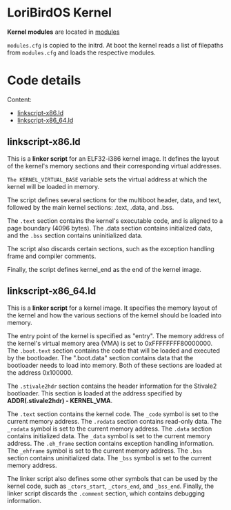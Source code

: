 # LoriBirdOS Kernel #
**Kernel modules** are located in [modules](/modules)

`modules.cfg` is copied to the initrd. At boot the kernel reads a list of filepaths from `modules.cfg` and loads the respective modules.

# Code details
Content:
- [linkscript-x86.ld](#1)
- [linkscript-x86_64.ld](#2)

## <a name="1"> linkscript-x86.ld</a>

This is a **linker script** for an ELF32-i386 kernel image. It defines the layout of the kernel's memory sections and their corresponding virtual addresses. 

``The KERNEL_VIRTUAL_BASE`` variable sets the virtual address at which the kernel will be loaded in memory. 

The script defines several sections for the multiboot header, data, and text, followed by the main kernel sections: .text, .data, and .bss. 

The ``.text`` section contains the kernel's executable code, and is aligned to a page boundary (4096 bytes). The .data section contains initialized data, and the ``.bss`` section contains uninitialized data. 

The script also discards certain sections, such as the exception handling frame and compiler comments. 

Finally, the script defines kernel_end as the end of the kernel image.
## <a name="2"> linkscript-x86_64.ld</a>

This is a **linker script** for a kernel image. It specifies the memory layout of the kernel and how the various sections of the kernel should be loaded into memory.

The entry point of the kernel is specified as "entry". The memory address of the kernel's virtual memory area (VMA) is set to 0xFFFFFFFF80000000. The ``.boot.text`` section contains the code that will be loaded and executed by the bootloader. The ".boot.data" section contains data that the bootloader needs to load into memory. Both of these sections are loaded at the address 0x100000.

The ``.stivale2hdr`` section contains the header information for the Stivale2 bootloader. This section is loaded at the address specified by **ADDR(.stivale2hdr) - KERNEL_VMA**.

The ``.text`` section contains the kernel code. The ``_code`` symbol is set to the current memory address. The ``.rodata`` section contains read-only data. The ``_rodata`` symbol is set to the current memory address. The ``.data`` section contains initialized data. The ``_data`` symbol is set to the current memory address. The ``.eh_frame`` section contains exception handling information. The ``_ehframe`` symbol is set to the current memory address. The ``.bss`` section contains uninitialized data. The ``_bss`` symbol is set to the current memory address.

The linker script also defines some other symbols that can be used by the kernel code, such as ``_ctors_start``, ``_ctors_end``, and ``_bss_end``. Finally, the linker script discards the ``.comment`` section, which contains debugging information.
